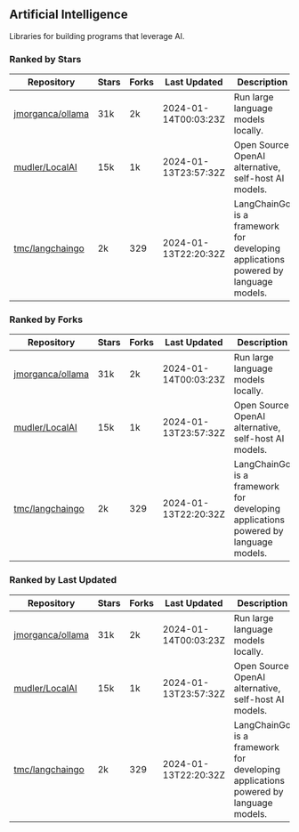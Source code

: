 ## Artificial Intelligence

Libraries for building programs that leverage AI.

### Ranked by Stars

| Repository | Stars | Forks | Last Updated | Description | 
|------------|-------|-------|--------------|-------------|
| [jmorganca/ollama](https://github.com/jmorganca/ollama) | 31k | 2k | 2024-01-14T00:03:23Z |  Run large language models locally. |
| [mudler/LocalAI](https://github.com/mudler/LocalAI) | 15k | 1k | 2024-01-13T23:57:32Z |  Open Source OpenAI alternative, self-host AI models. |
| [tmc/langchaingo](https://github.com/tmc/langchaingo) | 2k | 329 | 2024-01-13T22:20:32Z |  LangChainGo is a framework for developing applications powered by language models. |

### Ranked by Forks

| Repository | Stars | Forks | Last Updated | Description | 
|------------|-------|-------|--------------|-------------|
| [jmorganca/ollama](https://github.com/jmorganca/ollama) | 31k | 2k | 2024-01-14T00:03:23Z |  Run large language models locally. |
| [mudler/LocalAI](https://github.com/mudler/LocalAI) | 15k | 1k | 2024-01-13T23:57:32Z |  Open Source OpenAI alternative, self-host AI models. |
| [tmc/langchaingo](https://github.com/tmc/langchaingo) | 2k | 329 | 2024-01-13T22:20:32Z |  LangChainGo is a framework for developing applications powered by language models. |

### Ranked by Last Updated

| Repository | Stars | Forks | Last Updated | Description | 
|------------|-------|-------|--------------|-------------|
| [jmorganca/ollama](https://github.com/jmorganca/ollama) | 31k | 2k | 2024-01-14T00:03:23Z |  Run large language models locally. |
| [mudler/LocalAI](https://github.com/mudler/LocalAI) | 15k | 1k | 2024-01-13T23:57:32Z |  Open Source OpenAI alternative, self-host AI models. |
| [tmc/langchaingo](https://github.com/tmc/langchaingo) | 2k | 329 | 2024-01-13T22:20:32Z |  LangChainGo is a framework for developing applications powered by language models. |

